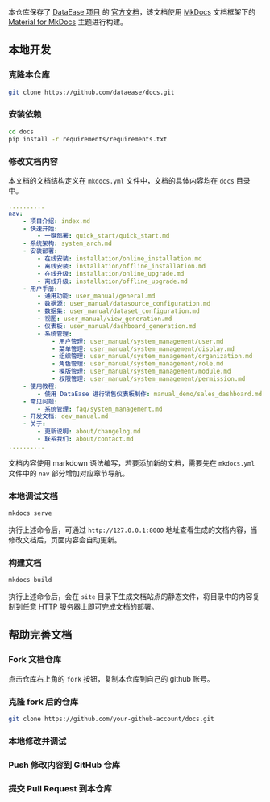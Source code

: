 本仓库保存了 [DataEase 项目]() 的 [官方文档](https://dataease.io/docs/)，该文档使用 [MkDocs]() 文档框架下的 [Material for MkDocs]() 主题进行构建。

## 本地开发

### 克隆本仓库
```bash
git clone https://github.com/dataease/docs.git
```

### 安装依赖
```bash
cd docs
pip install -r requirements/requirements.txt
```

### 修改文档内容
本文档的文档结构定义在 `mkdocs.yml` 文件中，文档的具体内容均在 `docs` 目录中。
```yaml
..........
nav:
    - 项目介绍: index.md
    - 快速开始: 
        - 一键部署: quick_start/quick_start.md
    - 系统架构: system_arch.md
    - 安装部署: 
        - 在线安装: installation/online_installation.md
        - 离线安装: installation/offline_installation.md
        - 在线升级: installation/online_upgrade.md
        - 离线升级: installation/offline_upgrade.md
    - 用户手册:
        - 通用功能: user_manual/general.md
        - 数据源: user_manual/datasource_configuration.md
        - 数据集: user_manual/dataset_configuration.md
        - 视图: user_manual/view_generation.md
        - 仪表板: user_manual/dashboard_generation.md
        - 系统管理:
            - 用户管理: user_manual/system_management/user.md
            - 菜单管理: user_manual/system_management/display.md
            - 组织管理: user_manual/system_management/organization.md
            - 角色管理: user_manual/system_management/role.md
            - 模版管理: user_manual/system_management/module.md
            - 权限管理: user_manual/system_management/permission.md
    - 使用教程:
        - 使用 DataEase 进行销售仪表板制作: manual_demo/sales_dashboard.md
    - 常见问题:
        - 系统管理: faq/system_management.md
    - 开发文档: dev_manual.md
    - 关于:
        - 更新说明: about/changelog.md
        - 联系我们: about/contact.md
..........
```

文档内容使用 markdown 语法编写，若要添加新的文档，需要先在 `mkdocs.yml` 文件中的 `nav` 部分增加对应章节导航。

### 本地调试文档
```bash
mkdocs serve
```
执行上述命令后，可通过 `http://127.0.0.1:8000` 地址查看生成的文档内容，当修改文档后，页面内容会自动更新。

### 构建文档
```bash
mkdocs build
```

执行上述命令后，会在 `site` 目录下生成文档站点的静态文件，将目录中的内容复制到任意 HTTP 服务器上即可完成文档的部署。

## 帮助完善文档

### Fork 文档仓库
点击仓库右上角的 `fork` 按钮，复制本仓库到自己的 github 账号。

### 克隆 fork 后的仓库
```bash
git clone https://github.com/your-github-account/docs.git
```

### 本地修改并调试

### Push 修改内容到 GitHub 仓库

### 提交 Pull Request 到本仓库